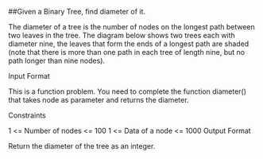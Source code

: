##Given a Binary Tree, find diameter of it.

The diameter of a tree is the number of nodes on the longest path between two leaves in the tree. The diagram below shows two trees each with diameter nine, the leaves that form the ends of a longest path are shaded (note that there is more than one path in each tree of length nine, but no path longer than nine nodes).



Input Format

This is a function problem. You need to complete the function diameter() that takes node as parameter and returns the diameter.

Constraints

1 <= Number of nodes <= 100
1 <= Data of a node <= 1000
Output Format

Return the diameter of the tree as an integer.
